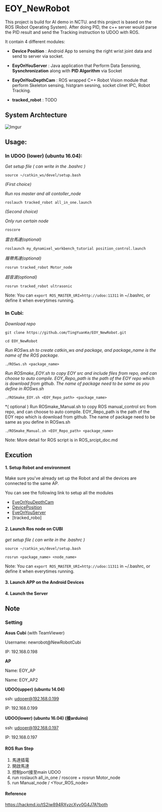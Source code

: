 # EOY_NewRobot 

This project is build for AI demo in NCTU. and this project is based on the ROS (Robot Operating System).
After doing PID, the c++ server would parse the PID result and send the Tracking instruction to UDOO with ROS.

It contain 4 different modules: 

* **Device Position** : Android App to sensing the right wrist joint data and send to server via socket.
* **EoyOnYouServer** : Java application that Perform Data Sensning, **Sysnchronization** along with **PID Algorithm** via Socket
* **EoyOnYouDepthCam** : ROS wrapped C++ Robot Vision module that perform Skeleton sensing, histgram sesning, socket clinet IPC, Robot Tracking.

* **tracked_robot** : TODO

## **System Archtecture**
![Imgur](https://i.imgur.com/R2Nfq4r.png)


## **Usage:**

### In UDOO (lower) (ubuntu 16.04):

*Get setup file ( can write in the .bashrc )*

`source ~/catkin_ws/devel/setup.bash`

*(First choice)*

*Run ros master and all contoller_node* 

`roslauch tracked_robot all_in_one.launch`

*(Second choice)*

*Only run certain node*

`roscore`

*雲台馬達(optional)*

`roslaunch my_dynamixel_workbench_tutorial position_control.launch`

*履帶馬達(optional)*

`rosrun tracked_robot Motor_node`

*超音波(optional)*

`rosrun tracked_robot ultrasonic`


Note: You can `export ROS_MASTER_URI=http://udoo:11311` in ~/.bashrc, or define it when everytimes running.


### In Cubi:

*Download repo*

`git clone https://github.com/TingYuanKe/EOY_NewRobot.git`

`cd EOY_NewRobot`

*Run ROSws.sh to create catkin_ws and package, and package_name is the name of the ROS package.*

`./ROSws.sh <package_name>`

*Run ROSmake_EOY.sh to copy EOY src and include files from repo, and can choose to auto compile. 
EOY_Repo_path is the path of the EOY repo which is download from github.
The name of package need to be same as you define in ROSws.sh*

`./ROSmake_EOY.sh <EOY_Repo_path> <package_name>`

*( optional ) Run ROSmake_Manual.sh to copy ROS manual_control src from repo, and can choose to auto compile.
EOY_Repo_path is the path of the EOY repo which is download from github.
The name of package need to be same as you define in ROSws.sh

`./ROSmake_Manual.sh <EOY_Repo_path> <package_name>`

Note: More detail for ROS script is in ROS_srcipt_doc.md 

## Excution

####  1. Setup Robot and environment

 Make sure you've already set up the Robot and all the devices are connected to the same AP.
 
 You can see the following link to setup all the modules
 * [EyeOnYouDepthCam](https://github.com/TingYuanKe/EOY_NewRobot/tree/master/EyeOnYouDepthCam)
 * [DevicePosition](https://github.com/TingYuanKe/EOY_NewRobot/tree/master/DevicePosition)
 * [EyeOnYouServer](https://github.com/TingYuanKe/EOY_NewRobot/tree/master/EyeOnYouServer)
 * [tracked_robo]


#### 2. Launch Ros node on CUBI

*get setup file ( can write in the .bashrc )*

`source ~/catkin_ws/devel/setup.bash`

`rosrun <package_name> <node_name>`

Note: You can `export ROS_MASTER_URI=http://udoo:11311` in ~/.bashrc, or define it when everytimes running.

####  3. Launch  APP on the Android Devices

####  4. Launch the Server  

## Note
### Setting
**Asus Cubi** (with TeamViewer)

Username: newrobot@NewRobotCubi

IP: 192.168.0.198

**AP**

Name: EOY_AP

Name: EOY_AP2

**UDOO(upper) (ubuntu 14.04)**

ssh: udooer@192.168.0.199 

IP: 192.168.0.199

**UDOO(lower) (ubuntu 16.04) (接arduino)**

ssh: udooer@192.168.0.197 

IP: 192.168.0.197

#### ROS Run Step
1. 馬達插電 
2. 開啟馬達 
3. 控制port接至main UDOO 
4. run roslauch all_in_one / roscore + rosrun Motor_node 
5. run Manual_node / <Your_ROS_node> 

#### Reference
https://hackmd.io/tS2iw894RXyzcXyv0G4J7A?both
